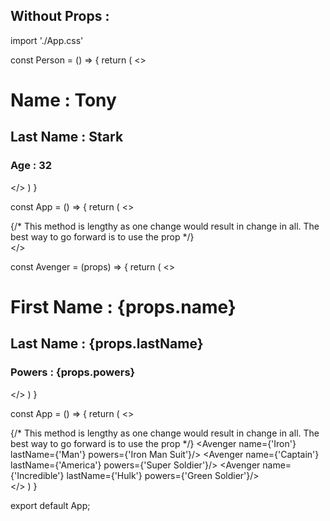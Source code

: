 ## Without Props :

import './App.css'

const Person = () => {
  return (
    <>
      <h1>Name : Tony</h1>
      <h2>Last Name : Stark</h2>
      <h3>Age : 32</h3>
    </>
  )
}

const App = () => {
  return (
    <>
      <div className='App'>
      {/* This method is lengthy as one change would result in change in all. The best way to go forward is to use the prop */}
        <Person />
        <Person />
        <Person />
      </div>
    </>


<!-- Using Props -->


const Avenger = (props) => {
  return (
    <>
      <h1>First Name : {props.name}</h1>
      <h2>Last Name : {props.lastName}</h2>
      <h3>Powers : {props.powers}</h3>
    </>
  )
}

const App = () => {
  return (
    <>
      <div className='App'>
      {/* This method is lengthy as one change would result in change in all. The best way to go forward is to use the prop */}
        <Avenger name={'Iron'} lastName={'Man'} powers={'Iron Man Suit'}/>
        <Avenger name={'Captain'} lastName={'America'} powers={'Super Soldier'}/>
        <Avenger name={'Incredible'} lastName={'Hulk'} powers={'Green Soldier'}/>
      </div>
    </>
  )
}

export default App;